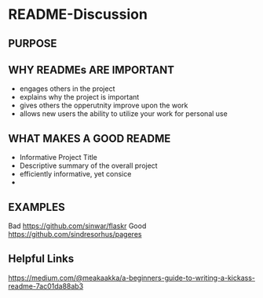 # README-Discussion

## PURPOSE

## WHY READMEs ARE IMPORTANT
- engages others in the project
- explains why the project is important
- gives others the opperutnity improve upon the work
- allows new users the ability to utilize your work for personal use

## WHAT MAKES A GOOD README
- Informative Project Title
- Descriptive summary of the overall project
- efficiently informative, yet consice 
- 

## EXAMPLES
Bad https://github.com/sinwar/flaskr
Good https://github.com/sindresorhus/pageres

## Helpful Links
https://medium.com/@meakaakka/a-beginners-guide-to-writing-a-kickass-readme-7ac01da88ab3
